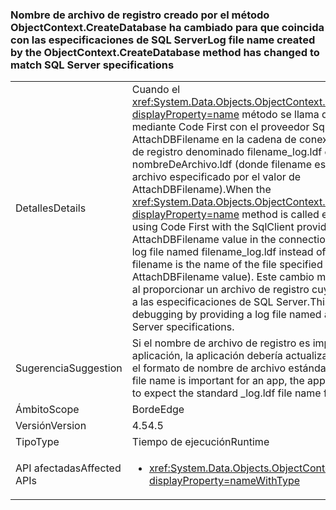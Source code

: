 ### <a name="log-file-name-created-by-the-objectcontextcreatedatabase-method-has-changed-to-match-sql-server-specifications"></a><span data-ttu-id="b8922-101">Nombre de archivo de registro creado por el método ObjectContext.CreateDatabase ha cambiado para que coincida con las especificaciones de SQL Server</span><span class="sxs-lookup"><span data-stu-id="b8922-101">Log file name created by the ObjectContext.CreateDatabase method has changed to match SQL Server specifications</span></span>

|   |   |
|---|---|
|<span data-ttu-id="b8922-102">Detalles</span><span class="sxs-lookup"><span data-stu-id="b8922-102">Details</span></span>|<span data-ttu-id="b8922-103">Cuando el <xref:System.Data.Objects.ObjectContext.CreateDatabase?displayProperty=name> método se llama directamente o mediante Code First con el proveedor SqlClient y un valor de AttachDBFilename en la cadena de conexión, crea un archivo de registro denominado filename_log.ldf en lugar de nombreDeArchivo.ldf (donde filename es el nombre de el archivo especificado por el valor de AttachDBFilename).</span><span class="sxs-lookup"><span data-stu-id="b8922-103">When the <xref:System.Data.Objects.ObjectContext.CreateDatabase?displayProperty=name> method is called either directly or by using Code First with the SqlClient provider and an AttachDBFilename value in the connection string, it creates a log file named filename_log.ldf instead of filename.ldf (where filename is the name of the file specified by the AttachDBFilename value).</span></span> <span data-ttu-id="b8922-104">Este cambio mejora la depuración al proporcionar un archivo de registro cuyo nombre se ajusta a las especificaciones de SQL Server.</span><span class="sxs-lookup"><span data-stu-id="b8922-104">This change improves debugging by providing a log file named according to SQL Server specifications.</span></span>|
|<span data-ttu-id="b8922-105">Sugerencia</span><span class="sxs-lookup"><span data-stu-id="b8922-105">Suggestion</span></span>|<span data-ttu-id="b8922-106">Si el nombre de archivo de registro es importante para una aplicación, la aplicación debería actualizarse para que espere el formato de nombre de archivo estándar _log.ldf.</span><span class="sxs-lookup"><span data-stu-id="b8922-106">If the log file name is important for an app, the app should be updated to expect the standard _log.ldf file name format.</span></span>|
|<span data-ttu-id="b8922-107">Ámbito</span><span class="sxs-lookup"><span data-stu-id="b8922-107">Scope</span></span>|<span data-ttu-id="b8922-108">Borde</span><span class="sxs-lookup"><span data-stu-id="b8922-108">Edge</span></span>|
|<span data-ttu-id="b8922-109">Versión</span><span class="sxs-lookup"><span data-stu-id="b8922-109">Version</span></span>|<span data-ttu-id="b8922-110">4.5</span><span class="sxs-lookup"><span data-stu-id="b8922-110">4.5</span></span>|
|<span data-ttu-id="b8922-111">Tipo</span><span class="sxs-lookup"><span data-stu-id="b8922-111">Type</span></span>|<span data-ttu-id="b8922-112">Tiempo de ejecución</span><span class="sxs-lookup"><span data-stu-id="b8922-112">Runtime</span></span>|
|<span data-ttu-id="b8922-113">API afectadas</span><span class="sxs-lookup"><span data-stu-id="b8922-113">Affected APIs</span></span>|<ul><li><xref:System.Data.Objects.ObjectContext.CreateDatabase?displayProperty=nameWithType></li></ul>|

